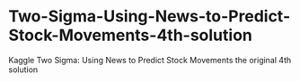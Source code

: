 # Two-Sigma-Using-News-to-Predict-Stock-Movements-4th-solution
Kaggle Two Sigma: Using News to Predict Stock Movements the original 4th solution
